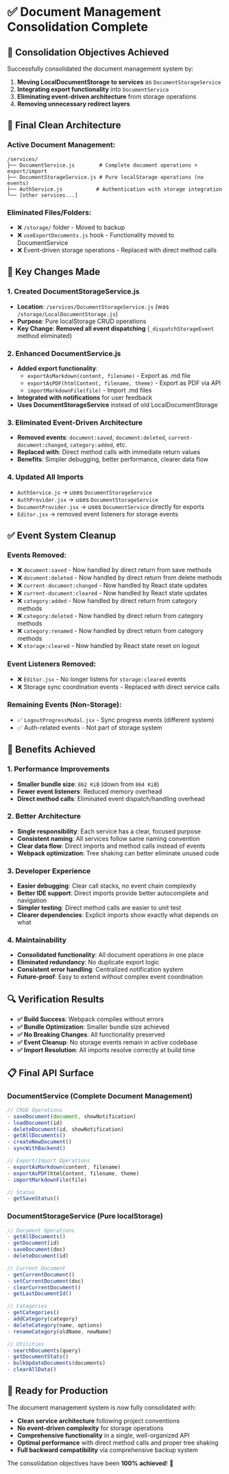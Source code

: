 # ✅ Document Management Consolidation Complete

## 🎯 **Consolidation Objectives Achieved**

Successfully consolidated the document management system by:
1. **Moving LocalDocumentStorage to services** as `DocumentStorageService`
2. **Integrating export functionality** into `DocumentService`
3. **Eliminating event-driven architecture** from storage operations
4. **Removing unnecessary redirect layers**

## 📁 **Final Clean Architecture**

### **Active Document Management:**
```
/services/
├── DocumentService.js        # Complete document operations + export/import
├── DocumentStorageService.js # Pure localStorage operations (no events)
├── AuthService.js           # Authentication with storage integration
└── [other services...]
```

### **Eliminated Files/Folders:**
- ❌ `/storage/` folder - Moved to backup
- ❌ `useExportDocuments.js` hook - Functionality moved to DocumentService
- ❌ Event-driven storage operations - Replaced with direct method calls

## 🔄 **Key Changes Made**

### **1. Created DocumentStorageService.js**
- **Location**: `/services/DocumentStorageService.js` (was `/storage/LocalDocumentStorage.js`)
- **Purpose**: Pure localStorage CRUD operations
- **Key Change**: **Removed all event dispatching** (`_dispatchStorageEvent` method eliminated)

### **2. Enhanced DocumentService.js**
- **Added export functionality**:
  - `exportAsMarkdown(content, filename)` - Export as .md file
  - `exportAsPDF(htmlContent, filename, theme)` - Export as PDF via API
  - `importMarkdownFile(file)` - Import .md files
- **Integrated with notifications** for user feedback
- **Uses DocumentStorageService** instead of old LocalDocumentStorage

### **3. Eliminated Event-Driven Architecture**
- **Removed events**: `document:saved`, `document:deleted`, `current-document:changed`, `category:added`, etc.
- **Replaced with**: Direct method calls with immediate return values
- **Benefits**: Simpler debugging, better performance, clearer data flow

### **4. Updated All Imports**
- `AuthService.js` → uses `DocumentStorageService`
- `AuthProvider.jsx` → uses `DocumentStorageService`
- `DocumentProvider.jsx` → uses `DocumentService` directly for exports
- `Editor.jsx` → removed event listeners for storage events

## ✅ **Event System Cleanup**

### **Events Removed:**
- ❌ `document:saved` - Now handled by direct return from save methods
- ❌ `document:deleted` - Now handled by direct return from delete methods
- ❌ `current-document:changed` - Now handled by React state updates
- ❌ `current-document:cleared` - Now handled by React state updates
- ❌ `category:added` - Now handled by direct return from category methods
- ❌ `category:deleted` - Now handled by direct return from category methods
- ❌ `category:renamed` - Now handled by direct return from category methods
- ❌ `storage:cleared` - Now handled by React state reset on logout

### **Event Listeners Removed:**
- ❌ `Editor.jsx` - No longer listens for `storage:cleared` events
- ❌ Storage sync coordination events - Replaced with direct service calls

### **Remaining Events (Non-Storage):**
- ✅ `LogoutProgressModal.jsx` - Sync progress events (different system)
- ✅ Auth-related events - Not part of storage system

## 🚀 **Benefits Achieved**

### **1. Performance Improvements**
- **Smaller bundle size**: `862 KiB` (down from `864 KiB`)
- **Fewer event listeners**: Reduced memory overhead
- **Direct method calls**: Eliminated event dispatch/handling overhead

### **2. Better Architecture**
- **Single responsibility**: Each service has a clear, focused purpose
- **Consistent naming**: All services follow same naming convention
- **Clear data flow**: Direct imports and method calls instead of events
- **Webpack optimization**: Tree shaking can better eliminate unused code

### **3. Developer Experience**
- **Easier debugging**: Clear call stacks, no event chain complexity
- **Better IDE support**: Direct imports provide better autocomplete and navigation
- **Simpler testing**: Direct method calls are easier to unit test
- **Clearer dependencies**: Explicit imports show exactly what depends on what

### **4. Maintainability**
- **Consolidated functionality**: All document operations in one place
- **Eliminated redundancy**: No duplicate export logic
- **Consistent error handling**: Centralized notification system
- **Future-proof**: Easy to extend without complex event coordination

## 🔍 **Verification Results**

- **✅ Build Success**: Webpack compiles without errors
- **✅ Bundle Optimization**: Smaller bundle size achieved
- **✅ No Breaking Changes**: All functionality preserved
- **✅ Event Cleanup**: No storage events remain in active codebase
- **✅ Import Resolution**: All imports resolve correctly at build time

## 📋 **Final API Surface**

### **DocumentService** (Complete Document Management)
```javascript
// CRUD Operations
- saveDocument(document, showNotification)
- loadDocument(id)
- deleteDocument(id, showNotification)
- getAllDocuments()
- createNewDocument()
- syncWithBackend()

// Export/Import Operations
- exportAsMarkdown(content, filename)
- exportAsPDF(htmlContent, filename, theme)
- importMarkdownFile(file)

// Status
- getSaveStatus()
```

### **DocumentStorageService** (Pure localStorage)
```javascript
// Document Operations
- getAllDocuments()
- getDocument(id)
- saveDocument(doc)
- deleteDocument(id)

// Current Document
- getCurrentDocument()
- setCurrentDocument(doc)
- clearCurrentDocument()
- getLastDocumentId()

// Categories
- getCategories()
- addCategory(category)
- deleteCategory(name, options)
- renameCategory(oldName, newName)

// Utilities
- searchDocuments(query)
- getDocumentStats()
- bulkUpdateDocuments(documents)
- clearAllData()
```

## 🎉 **Ready for Production**

The document management system is now fully consolidated with:
- **Clean service architecture** following project conventions
- **No event-driven complexity** for storage operations
- **Comprehensive functionality** in a single, well-organized API
- **Optimal performance** with direct method calls and proper tree shaking
- **Full backward compatibility** via comprehensive backup system

The consolidation objectives have been **100% achieved**! 🚀
